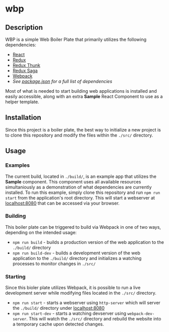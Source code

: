 # wbp

## Description

WBP is a simple Web Boiler Plate that primarily utilizes the following dependencies:
 
 * [React](https://github.com/facebook/react)
 * [Redux](https://github.com/reduxjs/redux)
 * [Redux Thunk](https://github.com/reduxjs/redux-thunk)
 * [Redux Saga](https://github.com/redux-saga/redux-saga)
 * [Webpack](https://github.com/webpack/webpack)
 * *See [package.json](https://github.com/InteractiveTimmy/wbp/blob/master/package.json) for a full list of dependencies*

Most of what is needed to start building web applications is installed and easily accessible, along with an extra **Sample** React Component to use as a helper template.

## Installation

Since this project is a boiler plate, the best way to initialize a new project is to clone this repository and modify the files within the `./src/` directory.

## Usage

### Examples

The current build, located in `./build/`, is an example app that utilizes the **Sample** component. This component uses all available resources simultaniously as a demonstration of what dependencies are currently installed. To run this example, simply clone this repository and run `npm run start` from the application's root directory. This will start a webserver at [localhost:8080](http://localhost:8080/) that can be accessed via your browser.

### Building

This boiler plate can be triggered to build via Webpack in one of two ways, depending on the intended usage:

 * `npm run build` - builds a production version of the web application to the `./build/` directory
 * `npm run build-dev` - builds a development version of the web application to the `./build/` directory and initializes a watching processes to monitor changes in `./src/`

### Starting

Since this bioler plate utilizes Webpack, it is possible to run a live development server while modifying files located in the `./src/` directory.

 * `npm run start` - starts a webserver using `http-server` which will server the `./build/` directory under [localhost:8080](http://localhost:8080/)
 * `npm run start-dev` - starts a watching devserver using `webpack-dev-server`. This will watch the `./src/` directory and rebuild the website into a temporary cache upon detected changes.